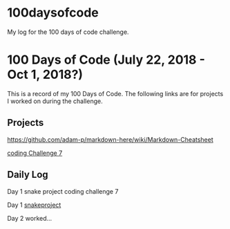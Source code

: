 # 100daysofcode
My log for the 100 days of code challenge.

# 100 Days of Code (July 22, 2018 - Oct 1, 2018?)
This is a record of my 100 Days of Code. The following links are for projects I worked on during the challenge.

## Projects


https://github.com/adam-p/markdown-here/wiki/Markdown-Cheatsheet

[coding Challenge 7](https://www.google.com "Coding Challenge 7")

## Daily Log

Day 1 snake project coding challenge 7

Day 1 [snakeproject](/codingChallenge7)

Day 2 worked...
